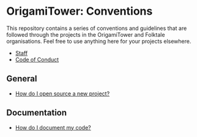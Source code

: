 OrigamiTower: Conventions
=========================

This repository contains a series of conventions and guidelines that are
followed through the projects in the OrigamiTower and Folktale
organisations. Feel free to use anything here for your projects elsewhere.

- [Staff](staff.md)
- [Code of Conduct](code-of-conduct.md)


## General

- [How do I open source a new project?](./general/how-do-i-open-source-a-new-project.md)


## Documentation

- [How do I document my code?](./documentation/how-do-i-document-my-code.md)
